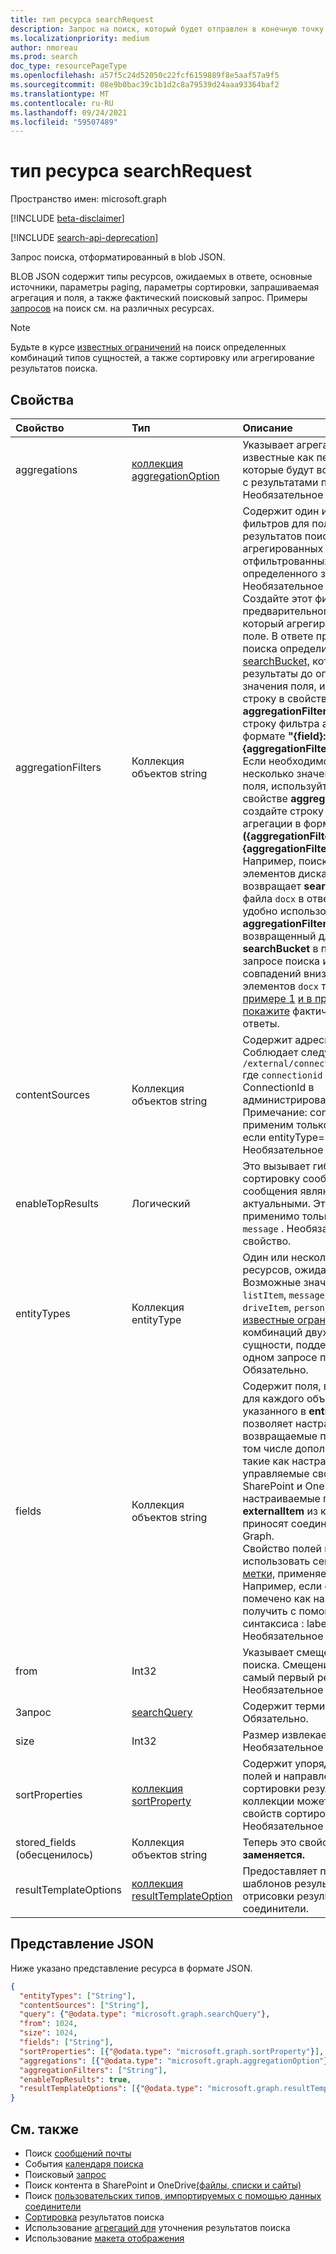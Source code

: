 ```yaml
---
title: тип ресурса searchRequest
description: Запрос на поиск, который будет отправлен в конечную точку запроса. Он содержит тип сущностями, ожидаемыми в ответе, основные источники, параметры paging, запрос полей и фактический запрос поиска.
ms.localizationpriority: medium
author: nmoreau
ms.prod: search
doc_type: resourcePageType
ms.openlocfilehash: a57f5c24d52050c22fcf6159889f8e5aaf57a9f5
ms.sourcegitcommit: 08e9b0bac39c1b1d2c8a79539d24aaa93364baf2
ms.translationtype: MT
ms.contentlocale: ru-RU
ms.lasthandoff: 09/24/2021
ms.locfileid: "59507489"
---
```

# <a name="searchrequest-resource-type"></a>тип ресурса searchRequest

Пространство имен: microsoft.graph

[!INCLUDE [beta-disclaimer](../../includes/beta-disclaimer.md)]

[!INCLUDE [search-api-deprecation](../../includes/search-api-deprecation.md)]

Запрос поиска, отформатированный в blob JSON. 

BLOB JSON содержит типы ресурсов, ожидаемых в ответе, основные источники, параметры paging, параметры сортировки, запрашиваемая агрегация и поля, а также фактический поисковый запрос. Примеры [запросов](#see-also) на поиск см. на различных ресурсах.

> [!NOTE]
> Будьте в курсе [известных ограничений](search-api-overview.md#known-limitations) на поиск определенных комбинаций типов сущностей, а также сортировку или агрегирование результатов поиска.

## <a name="properties"></a>Свойства

| Свойство     | Тип        | Описание             
|:-------------|:------------|:------------
|aggregations|[коллекция aggregationOption](aggregationOption.md)|Указывает агрегации (также известные как переработчики), которые будут возвращены вместе с результатами поиска. Необязательное свойство.|
|aggregationFilters|Коллекция объектов string|Содержит один или несколько фильтров для получения результатов поиска, агрегированных и отфильтрованных до определенного значения поля. Необязательное свойство.<br>Создайте этот фильтр на основе предварительного поиска, который агрегируется в одном поле. В ответе предварительного поиска определите строку [searchBucket,](searchBucket.md) которая фильтрует результаты до определенного значения поля, используйте строку в свойстве **aggregationFilterToken** и создайте строку фильтра агрегации в формате **"{field}: \\ "{aggregationFilterToken} \\ ""**. <br>Если необходимо предоставлять несколько значений для одного поля, используйте строки в свойстве **aggregationFilterToken** и создайте строку фильтра агрегации в формате **"{field}:or" \\ ({aggregationFilterToken1} \\ ", \\ "{aggregationFilterToken2} \\ ") ".** <br>Например, поиск и агрегирование элементов диска по типу файла возвращает **searchBucket** для типа файла `docx` в ответе. Вы можете удобно использовать **aggregationFilterToken,** возвращенный для этого **searchBucket** в последующем запросе поиска и фильтрации совпадений вниз, чтобы диск элементов `docx` типа файла. [В примере 1](/graph/search-concept-aggregation#example-1-request-aggregations-by-string-fields) [и в примере 2 покажите](/graph/search-concept-aggregation#example-2-apply-an-aggregation-filter-based-on-a-previous-request) фактические запросы и ответы.|
|contentSources|Коллекция объектов string|Содержит адресное подключение. <br>Соблюдает следующий формат: `/external/connections/connectionid` где `connectionid` определяется ConnectionId в администрировании соединители. <br> Примечание: contentSource применим только в том случае, если entityType= `externalItem` . Необязательное свойство.|
|enableTopResults|Логический|Это вызывает гибридную сортировку сообщений: первые 3 сообщения являются наиболее актуальными. Это свойство применимо только к entityType= `message` . Необязательное свойство.|
|entityTypes|Коллекция entityType| Один или несколько типов ресурсов, ожидаемых в ответе. Возможные значения: `list`, `site`, `listItem`, `message`, `event`, `drive`, `driveItem`, `person`, `externalItem`. См. [известные ограничения](search-api-overview.md#known-limitations) для этих комбинаций двух или более типов сущности, поддерживаемых в одном запросе поиска. Обязательно.|
|fields|Коллекция объектов string |Содержит поля, возвращаемые для каждого объекта ресурса, указанного в **entityTypes,** что позволяет настраивать поля, возвращаемые по умолчанию, в том числе дополнительные поля, такие как настраиваемые управляемые свойства из SharePoint и OneDrive, или настраиваемые поля в **externalItem** из контента, который приносят соединиттели Microsoft Graph. <br>Свойство полей может использовать семантические [метки,](https://docs.microsoft.com/microsoftsearch/configure-connector#step-5-assign-property-labels) применяемые к свойствам. Например, если свойство помечено как название, его можно получить с помощью следующего синтаксиса : label_title.<br>Необязательное свойство.|
|from|Int32|Указывает смещение результатов поиска. Смещение 0 возвращает самый первый результат. Необязательное свойство.|
|Запрос|[searchQuery](searchquery.md)|Содержит термины запроса. Обязательно.|
|size|Int32|Размер извлекаемой страницы. Необязательное свойство.|
|sortProperties|[коллекция sortProperty](sortProperty.md)|Содержит упорядоченный набор полей и направлений для сортировки результатов. В коллекции может быть не более 5 свойств сортировки. Необязательное свойство.|
|stored_fields (обесценилось)|Коллекция объектов string |Теперь это свойство полей **заменяется.** |
|resultTemplateOptions|[коллекция resultTemplateOption](resultTemplateOption.md)|Предоставляет параметры шаблонов результатов поиска для отрисовки результатов поиска соединители.|


## <a name="json-representation"></a>Представление JSON

Ниже указано представление ресурса в формате JSON.

<!-- {
  "blockType": "resource",
  "optionalProperties": [

  ],
  "@odata.type": "microsoft.graph.searchRequest",
  "baseType": null
}-->

```json
{
  "entityTypes": ["String"],
  "contentSources": ["String"],
  "query": {"@odata.type": "microsoft.graph.searchQuery"},
  "from": 1024,
  "size": 1024,
  "fields": ["String"],
  "sortProperties": [{"@odata.type": "microsoft.graph.sortProperty"}],
  "aggregations": [{"@odata.type": "microsoft.graph.aggregationOption"}],
  "aggregationFilters": ["String"],
  "enableTopResults": true,
  "resultTemplateOptions": [{"@odata.type": "microsoft.graph.resultTemplateOption"}]  
}
```

## <a name="see-also"></a>См. также
- Поиск [сообщений почты](/graph/search-concept-messages)
- События [календаря поиска](/graph/search-concept-events)
- Поисковый [запрос](/graph/search-concept-person)
- Поиск контента в SharePoint и OneDrive[(файлы, списки и сайты)](/graph/search-concept-files)
- Поиск [пользовательских типов, импортируемых с помощью данных соединители](/graph/search-concept-custom-types)
- [Сортировка](/graph/search-concept-sort) результатов поиска
- Использование [агрегаций для](/graph/search-concept-aggregation) уточнения результатов поиска
- Использование [макета отображения](/graph/search-concept-display-layout.md)


<!-- uuid: 16cd6b66-4b1a-43a1-adaf-3a886856ed98
2019-02-04 14:57:30 UTC -->
<!-- {
  "type": "#page.annotation",
  "description": "searchRequest resource",
  "keywords": "",
  "section": "documentation",
  "tocPath": ""
}-->


